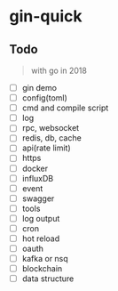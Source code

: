 # gin-quick

## Todo

> with go in 2018

- [ ] gin demo
- [ ] config(toml)
- [ ] cmd and compile script
- [ ] log
- [ ] rpc, websocket
- [ ] redis, db, cache
- [ ] api(rate limit)
- [ ] https
- [ ] docker
- [ ] influxDB
- [ ] event
- [ ] swagger
- [ ] tools
- [ ] log output
- [ ] cron
- [ ] hot reload
- [ ] oauth
- [ ] kafka or nsq
- [ ] blockchain
- [ ] data structure